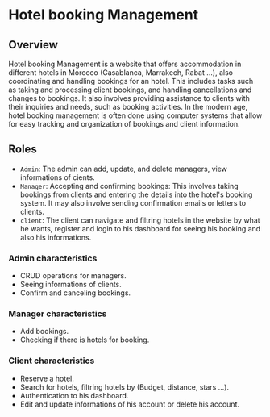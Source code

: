 # Hotel booking Management

## Overview
Hotel booking Management is a website that offers accommodation in different hotels in Morocco (Casablanca, Marrakech, Rabat ...), also coordinating and handling bookings for an hotel. This includes tasks such as taking and processing client bookings, and handling cancellations and changes to bookings. It also involves providing assistance to clients with their inquiries and needs, such as booking activities. In the modern age, hotel booking management is often done using computer systems that allow for easy tracking and organization of bookings and client information.

## Roles
- ``Admin``: The admin can add, update, and delete managers, view informations of cients. 
- ``Manager``: Accepting and confirming bookings: This involves taking bookings from clients and entering the details into the hotel's booking system. It may also involve sending confirmation emails or letters to clients.
- ``client``: The client can navigate and filtring hotels in the website by what he wants, register and login to his dashboard for seeing his booking and also his informations.


### Admin characteristics
- CRUD operations for managers.
- Seeing informations of clients.
- Confirm and canceling bookings.


### Manager characteristics
- Add bookings.
- Checking if there is hotels for booking.

### Client characteristics
- Reserve a hotel.
- Search for hotels, filtring hotels by (Budget, distance, stars ...).
- Authentication to his dashboard.
- Edit and update informations of his account or delete his account.


